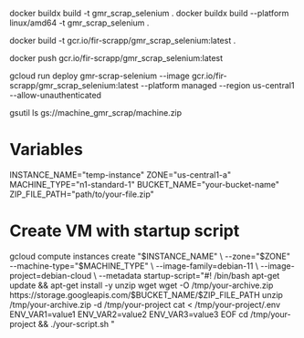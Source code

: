 docker buildx build -t gmr_scrap_selenium .
docker buildx build --platform linux/amd64 -t gmr_scrap_selenium .

docker build -t gcr.io/fir-scrapp/gmr_scrap_selenium:latest .

<!-- gcloud artifacts repositories create [REPOSITORY_NAME] \
  --repository-format=docker \
  --location=[LOCATION] -->

<!-- gcloud artifacts repositories create fir-scrapp \
  --repository-format=docker \
  --location=us-central1 -->

docker push gcr.io/fir-scrapp/gmr_scrap_selenium:latest

gcloud run deploy gmr-scrap-selenium --image gcr.io/fir-scrapp/gmr_scrap_selenium:latest --platform managed --region us-central1 --allow-unauthenticated

<!-- gs://machine_gmr_scrap/machine.zip -->

gsutil ls gs://machine_gmr_scrap/machine.zip

# Variables

INSTANCE_NAME="temp-instance"
ZONE="us-central1-a"
MACHINE_TYPE="n1-standard-1"
BUCKET_NAME="your-bucket-name"
ZIP_FILE_PATH="path/to/your-file.zip"

# Create VM with startup script

gcloud compute instances create "$INSTANCE_NAME" \
  --zone="$ZONE" \
 --machine-type="$MACHINE_TYPE" \
  --image-family=debian-11 \
  --image-project=debian-cloud \
  --metadata startup-script="#! /bin/bash
    apt-get update && apt-get install -y unzip wget
    wget -O /tmp/your-archive.zip https://storage.googleapis.com/$BUCKET_NAME/$ZIP_FILE_PATH
unzip /tmp/your-archive.zip -d /tmp/your-project
cat <<EOF > /tmp/your-project/.env
ENV_VAR1=value1
ENV_VAR2=value2
ENV_VAR3=value3
EOF
cd /tmp/your-project && ./your-script.sh
"
